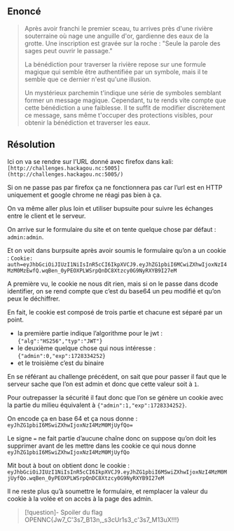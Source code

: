 ## Enoncé

>Après avoir franchi le premier sceau, tu arrives près d'une rivière souterraine où nage une anguille d'or, gardienne des eaux de la grotte. Une inscription est gravée sur la roche : "Seule la parole des sages peut ouvrir le passage."
>
>La bénédiction pour traverser la rivière repose sur une formule magique qui semble être authentifiée par un symbole, mais il te semble que ce dernier n'est qu'une illusion.
>
>Un mystérieux parchemin t'indique une série de symboles semblant former un message magique. Cependant, tu te rends vite compte que cette bénédiction a une faiblesse. Il te suffit de modifier discrètement ce message, sans même t'occuper des protections visibles, pour obtenir la bénédiction et traverser les eaux.


## Résolution

Ici on va se rendre sur l’URL donné avec firefox dans kali: `[http://challenges.hackagou.nc:5005](http://challenges.hackagou.nc:5005/)`

Si on ne passe pas par firefox ça ne fonctionnera pas car l’url est en HTTP uniquement et google chrome ne réagi pas bien à ça.

On va même aller plus loin et utiliser bupsuite pour suivre les échanges entre le client et le serveur.

On arrive sur le formulaire du site et on tente quelque chose par défaut : `admin:admin`.

Et on voit dans burpsuite après avoir soumis le formulaire qu’on a un cookie : `Cookie: auth=eyJhbGciOiJIUzI1NiIsInR5cCI6IkpXVCJ9.eyJhZG1pbiI6MCwiZXhwIjoxNzI4MzM0MzEwfQ.wqBen_0yPEOXPLWSrpQnDC8Xtzcy0G9NyRXYB9I27eM`

A première vu, le cookie ne nous dit rien, mais si on le passe dans dcode identifier, on se rend compte que c’est du base64 un peu modifié et qu’on peux le déchiffrer.

En fait, le cookie est composé de trois partie et chacune est séparé par un point.

* la première partie indique l’algorithme pour le jwt : `{"alg":"HS256","typ":"JWT"}`
* le deuxième quelque chose qui nous intéresse : `{"admin":0,"exp":1728334252}`
* et le troisième c’est du binaire

En se référant au challenge précédent, on sait que pour passer il faut que le serveur sache que l’on est admin et donc que cette valeur soit à `1`.

Pour outrepasser la sécurité il faut donc que l’on se génère un cookie avec la partie du milieu équivalent à `{"admin":1,"exp":1728334252}`.

On encode ça en base 64 et ça nous donne : `eyJhZG1pbiI6MSwiZXhwIjoxNzI4MzM0MjUyfQo=`

Le signe `=` ne fait partie d’aucune chaîne donc on suppose qu’on doit les supprimer avant de les mettre dans les cookie ce qui nous donne `eyJhZG1pbiI6MSwiZXhwIjoxNzI4MzM0MjUyfQo`

Mit bout à bout on obtient donc le cookie : `eyJhbGciOiJIUzI1NiIsInR5cCI6IkpXVCJ9.eyJhZG1pbiI6MSwiZXhwIjoxNzI4MzM0MjUyfQo.wqBen_0yPEOXPLWSrpQnDC8Xtzcy0G9NyRXYB9I27eM`

Il ne reste plus qu’à soumettre le formulaire, et remplacer la valeur du cookie à la volée et on accès à la page des admin.

>[!question]- Spoiler du flag
> OPENNC{Jw7_C'3s7_B13n,_s3cUr1s3_c'3s7_M13uX!!!}

